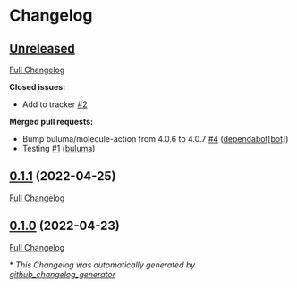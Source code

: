 # Changelog

## [Unreleased](https://github.com/buluma/ansible-role-timezone/tree/HEAD)

[Full Changelog](https://github.com/buluma/ansible-role-timezone/compare/0.1.1...HEAD)

**Closed issues:**

- Add to tracker [\#2](https://github.com/buluma/ansible-role-timezone/issues/2)

**Merged pull requests:**

- Bump buluma/molecule-action from 4.0.6 to 4.0.7 [\#4](https://github.com/buluma/ansible-role-timezone/pull/4) ([dependabot[bot]](https://github.com/apps/dependabot))
- Testing [\#1](https://github.com/buluma/ansible-role-timezone/pull/1) ([buluma](https://github.com/buluma))

## [0.1.1](https://github.com/buluma/ansible-role-timezone/tree/0.1.1) (2022-04-25)

[Full Changelog](https://github.com/buluma/ansible-role-timezone/compare/0.1.0...0.1.1)

## [0.1.0](https://github.com/buluma/ansible-role-timezone/tree/0.1.0) (2022-04-23)

[Full Changelog](https://github.com/buluma/ansible-role-timezone/compare/9bc46ffdd4d243d45c2a48f0ff8a604f6c58491a...0.1.0)



\* *This Changelog was automatically generated by [github_changelog_generator](https://github.com/github-changelog-generator/github-changelog-generator)*
